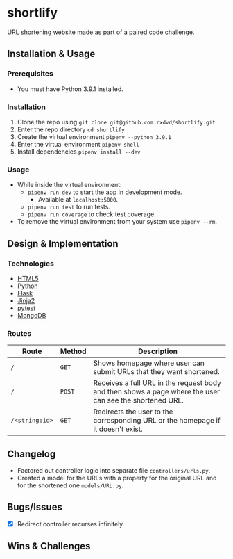 # shortlify

URL shortening website made as part of a paired code challenge.

## Installation & Usage

### Prerequisites

* You must have Python 3.9.1 installed.

### Installation

1. Clone the repo using `git clone git@github.com:rxdvd/shortlify.git`
2. Enter the repo directory `cd shortlify`
3. Create the virtual environment `pipenv --python 3.9.1`
4. Enter the virtual environment `pipenv shell`
5. Install dependencies `pipenv install --dev`

### Usage

* While inside the virtual environment:
  * `pipenv run dev` to start the app in development mode.
    * Available at `localhost:5000`.
  * `pipenv run test` to run tests.
  * `pipenv run coverage` to check test coverage.
* To remove the virtual environment from your system use `pipenv --rm`.

## Design & Implementation

### Technologies

* [HTML5](https://developer.mozilla.org/en-US/docs/Glossary/HTML5)
* [Python](https://www.python.org/)
* [Flask](https://flask.palletsprojects.com/en/2.1.x/)
* [Jinja2](https://jinja.palletsprojects.com/en/2.10.x/)
* [pytest](https://docs.pytest.org/en/7.1.x/)
* [MongoDB](https://www.mongodb.com/)

### Routes

| Route          | Method | Description |
| -------------- | ------ | ----------- |
| `/`            | `GET`  | Shows homepage where user can submit URLs that they want shortened. |
| `/`            | `POST` | Receives a full URL in the request body and then shows a page where the user can see the shortened URL. |
| `/<string:id>` | `GET`  | Redirects the user to the corresponding URL or the homepage if it doesn't exist. |

## Changelog

* Factored out controller logic into separate file `controllers/urls.py`.
* Created a model for the URLs with a property for the original URL and for the shortened one `models/URL.py`.

## Bugs/Issues

- [x] Redirect controller recurses infinitely.

## Wins & Challenges
